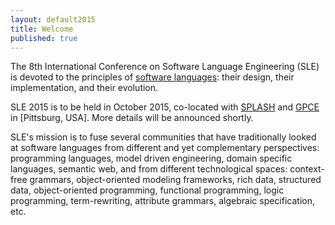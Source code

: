 ```yaml
---
layout: default2015
title: Welcome
published: true
---
```


The 8th International Conference on Software Language Engineering (SLE) is devoted to the principles of [software languages](http://en.wikipedia.org/wiki/Software_language): their design, their implementation, and their evolution. 

SLE 2015 is to be held in October 2015, co-located with [SPLASH](http://2015.splashcon.org/) and [GPCE](http://program-transformation.org/GPCE15) in [Pittsburg, USA]. More details will be announced shortly.

SLE's mission is to fuse several communities that have traditionally looked at software languages from different and yet complementary perspectives: programming languages, model driven engineering, domain specific languages, semantic web, and from different technological spaces: context-free grammars, object-oriented modeling frameworks, rich data, structured data, object-oriented programming, functional programming, logic programming, term-rewriting, attribute grammars, algebraic specification, etc.

